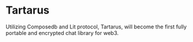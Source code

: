 # Tartarus

Utilizing Composedb and Lit protocol, Tartarus, will become the first fully portable and encrypted chat library for web3.

